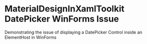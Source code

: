 # MaterialDesignInXamlToolkit DatePicker WinForms Issue

Demonstrating the issue of displaying a DatePicker Control inside an ElementHost in WinForms
